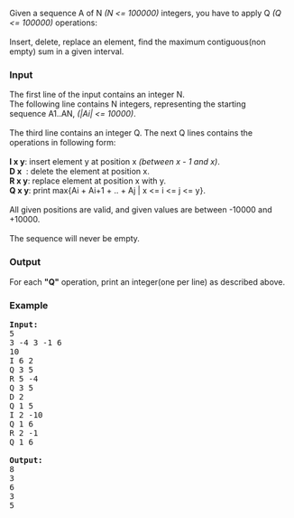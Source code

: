<p>Given a sequence A of N <em>(N &lt;= 100000)</em> integers, you have to apply Q <em>(Q &lt;= 100000)</em> operations:<br><br>Insert, delete, replace an element, find the maximum contiguous(non empty) sum in a given interval.</p>
<h3>Input</h3>
<p>The first line of the input contains an integer N.<br>The following line contains N integers, representing the starting<br>sequence A1..AN, <em>(|Ai| &lt;= 10000)</em>.<br><br>The third line contains an integer Q. The next Q lines contains the operations in following form:<br><br><strong>I x y</strong>: insert element y at position x <em>(between x - 1 and x)</em>.<br><strong>D x</strong>&nbsp; : delete the element at position x.<br><strong>R x y</strong>: replace element at position x with y.<br><strong>Q x y</strong>: print max{Ai + Ai+1 + .. + Aj | x &lt;= i &lt;= j &lt;= y}.<br><br>All given positions are valid, and given values are between -10000 and +10000.<br><br>The sequence will never be empty.</p>
<h3>Output</h3>
<p>For each <strong>"Q"</strong> operation, print an integer(one per line) as described above.</p>
<h3>Example</h3>
<pre><strong>Input:</strong><br>5<br>3 -4 3 -1 6<br>10<br>I 6 2<br>Q 3 5<br>R 5 -4<br>Q 3 5<br>D 2<br>Q 1 5<br>I 2 -10<br>Q 1 6<br>R 2 -1<br>Q 1 6<br><br><strong>Output:</strong><br>8<br>3<br>6<br>3<br>5<br></pre>